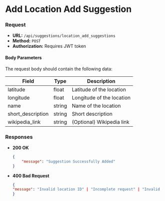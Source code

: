 # Add Location Add Suggestion

### Request

- **URL:** `/api/suggestions/location_add_suggestions`
- **Method:** `POST`
- **Authorization:** Requires JWT token

#### Body Parameters

The request body should contain the following data:

| Field              | Type   | Description               |
|--------------------|--------|---------------------------|
| latitude           | float  | Latitude of the location  |
| longitude          | float  | Longitude of the location |
| name               | string | Name of the location      |
| short_description  | string | Short description         |
| wikipedia_link     | string | (Optional) Wikipedia link |


### Responses

- **200 OK**
    ```json
    {
        "message": "Suggestion Successfully Added"
    }
    ```

- **400 Bad Request**
    ```json
    {
    "message": "Invalid location ID" | "Incomplete request" | "Invalid data submitted"
    }
    ```
